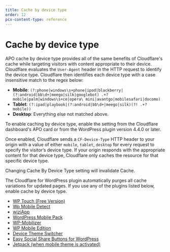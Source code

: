 ```yaml
---
title: Cache by device type
order: 12
pcx-content-type: reference
---
```


# Cache by device type

APO cache by device type provides all of the same benefits of Cloudflare's cache while targeting visitors with content appropriate to their device. Cloudflare evaluates the `User-Agent` header in the HTTP request to identify the device type. Cloudflare then identifies each device type with a case insensitive match to the regex below:

- **Mobile**: `(?:phone|windows\s+phone|ipod|blackberry|(?:android|bb\d+|meego|silk|googlebot) .+? mobile|palm|windows\s+ce|opera\ mini|avantgo|mobilesafari|docomo)`
- **Tablet**: `(?:ipad|playbook|(?:android|bb\d+|meego|silk)(?! .+? mobile))`
- **Desktop**: Everything else not matched above.

To enable caching by device type, enable the setting from the Cloudflare dashboard's APO card or from the WordPress plugin version 4.4.0 or later.

Once enabled, Cloudflare sends a `CF-Device-Type` HTTP header to your origin with a value of either `mobile`, `tablet`, `desktop` for every request to specify the visitor’s device type. If your origin responds with the appropriate content for that device type, Cloudflare only caches the resource for that specific device type.

<Aside>

Changing Cache By Device Type setting will invalidate Cache.

</Aside>

The Cloudflare for WordPress plugin automatically purges all cache variations for updated pages. If you use any of the plugins listed below, enable cache by device type.

  - [WP Touch (Free Version)](https://wordpress.org/plugins/wptouch/)
  - [Wp Mobile Detect](https://wordpress.org/plugins/wp-mobile-detect/)
  - [wiziApp](https://wordpress.org/plugins/wiziapp-create-your-own-native-iphone-app)
  - [WordPress Mobile Pack](https://wordpress.org/plugins/wordpress-mobile-pack/)
  - [WP-Mobilizer](https://wordpress.org/plugins/wp-mobilizer/)
  - [WP Mobile Edition](https://wordpress.org/plugins/wp-mobile-edition/)
  - [Device Theme Switcher](https://wordpress.org/plugins/device-theme-switcher/)
  - [Easy Social Share Buttons for WordPress](https://codecanyon.net/item/easy-social-share-buttons-for-wordpress/6394476)
  - [Jetpack (when mobile theme is activated)](https://jetpack.com/support/mobile-theme/)
